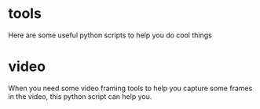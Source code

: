 # tools
Here are some useful python scripts to help you do cool things

# video

When you need some video framing tools to help you capture some frames in the video, this python script can help you.